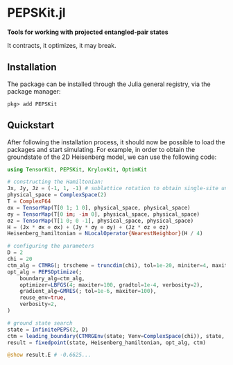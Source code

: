 # PEPSKit.jl

**Tools for working with projected entangled-pair states**

It contracts, it optimizes, it may break.

## Installation

The package can be installed through the Julia general registry, via the package manager:

```julia-repl
pkg> add PEPSKit
```

## Quickstart

After following the installation process, it should now be possible to load the packages and start simulating.
For example, in order to obtain the groundstate of the 2D Heisenberg model, we can use the following code:

```julia
using TensorKit, PEPSKit, KrylovKit, OptimKit

# constructing the Hamiltonian:
Jx, Jy, Jz = (-1, 1, -1) # sublattice rotation to obtain single-site unit cell
physical_space = ComplexSpace(2)
T = ComplexF64
σx = TensorMap(T[0 1; 1 0], physical_space, physical_space)
σy = TensorMap(T[0 im; -im 0], physical_space, physical_space)
σz = TensorMap(T[1 0; 0 -1], physical_space, physical_space)
H = (Jx * σx ⊗ σx) + (Jy * σy ⊗ σy) + (Jz * σz ⊗ σz)
Heisenberg_hamiltonian = NLocalOperator{NearestNeighbor}(H / 4)

# configuring the parameters
D = 2
chi = 20
ctm_alg = CTMRG(; trscheme = truncdim(chi), tol=1e-20, miniter=4, maxiter=100, verbosity=1)
opt_alg = PEPSOptimize(;
    boundary_alg=ctm_alg,
    optimizer=LBFGS(4; maxiter=100, gradtol=1e-4, verbosity=2),
    gradient_alg=GMRES(; tol=1e-6, maxiter=100),
    reuse_env=true,
    verbosity=2,
)

# ground state search
state = InfinitePEPS(2, D)
ctm = leading_boundary(CTMRGEnv(state; Venv=ComplexSpace(chi)), state, ctm_alg)
result = fixedpoint(state, Heisenberg_hamiltonian, opt_alg, ctm)

@show result.E # -0.6625...
```
